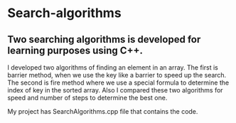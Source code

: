 # Search-algorithms
## Two searching algorithms is developed for learning purposes using C++.

I developed two algorithms of finding an element in an array. The first is barrier method, when we use the key like a barrier to speed up the search. 
The second is fire method where we use a special formula to determine the index of key in the sorted array.
Also I compared these two algorithms for speed and number of steps to determine the best one.

My project has SearchAlgorithms.cpp file that contains the code.
